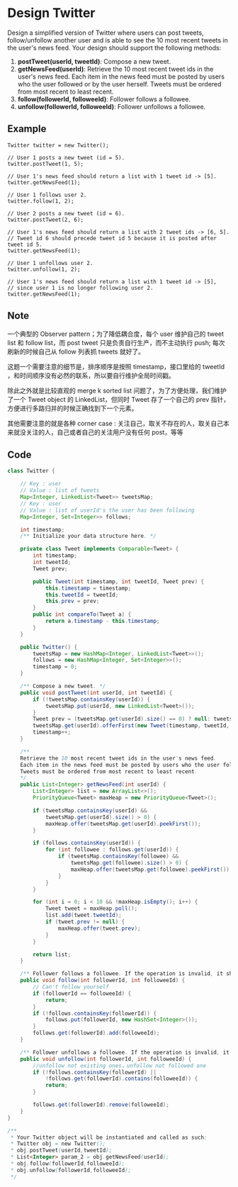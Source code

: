 # Design Twitter

Design a simplified version of Twitter where users can post tweets, follow/unfollow another user and is able to see the 10 most recent tweets in the user's news feed. Your design should support the following methods:

1. **postTweet(userId, tweetId)**: Compose a new tweet.
2. **getNewsFeed(userId)**: Retrieve the 10 most recent tweet ids in the user's news feed. Each item in the news feed must be posted by users who the user followed or by the user herself. Tweets must be ordered from most recent to least recent.
3. **follow(followerId, followeeId)**: Follower follows a followee.
4. **unfollow(followerId, followeeId)**: Follower unfollows a followee.

## **Example**

```
Twitter twitter = new Twitter();

// User 1 posts a new tweet (id = 5).
twitter.postTweet(1, 5);

// User 1's news feed should return a list with 1 tweet id -> [5].
twitter.getNewsFeed(1);

// User 1 follows user 2.
twitter.follow(1, 2);

// User 2 posts a new tweet (id = 6).
twitter.postTweet(2, 6);

// User 1's news feed should return a list with 2 tweet ids -> [6, 5].
// Tweet id 6 should precede tweet id 5 because it is posted after tweet id 5.
twitter.getNewsFeed(1);

// User 1 unfollows user 2.
twitter.unfollow(1, 2);

// User 1's news feed should return a list with 1 tweet id -> [5],
// since user 1 is no longer following user 2.
twitter.getNewsFeed(1);
```

## Note

一个典型的 Observer pattern；为了降低耦合度，每个 user 维护自己的 tweet list 和 follow list，而 post tweet 只是负责自行生产，而不主动执行 push; 每次刷新的时候自己从 follow 列表抓 tweets 就好了。

这题一个需要注意的细节是，排序顺序是按照 timestamp，接口里给的 tweetId ，和时间顺序没有必然的联系，所以要自行维护全局时间戳。

除此之外就是比较直观的 merge k sorted list 问题了，为了方便处理，我们维护了一个 Tweet object 的 LinkedList，但同时 Tweet 存了一个自己的 prev 指针，方便进行多路归并的时候正确找到下一个元素。

其他需要注意的就是各种 corner case : 关注自己，取关不存在的人，取关自己本来就没关注的人，自己或者自己的关注用户没有任何 post，等等

## Code

```java
class Twitter {

    // Key : user
    // Value : list of tweets
    Map<Integer, LinkedList<Tweet>> tweetsMap;
    // Key : user
    // Value : list of userId's the user has been following
    Map<Integer, Set<Integer>> follows;

    int timestamp;
    /** Initialize your data structure here. */

    private class Tweet implements Comparable<Tweet> {
        int timestamp;
        int tweetId;
        Tweet prev;

        public Tweet(int timestamp, int tweetId, Tweet prev) {
            this.timestamp = timestamp;
            this.tweetId = tweetId;
            this.prev = prev;
        }
        public int compareTo(Tweet a) {
            return a.timestamp - this.timestamp;
        }
    }

    public Twitter() {
        tweetsMap = new HashMap<Integer, LinkedList<Tweet>>();
        follows = new HashMap<Integer, Set<Integer>>();
        timestamp = 0;
    }

    /** Compose a new tweet. */
    public void postTweet(int userId, int tweetId) {
        if (!tweetsMap.containsKey(userId)) {
            tweetsMap.put(userId, new LinkedList<Tweet>());
        }
        Tweet prev = (tweetsMap.get(userId).size() == 0) ? null: tweetsMap.get(userId).peekFirst();
        tweetsMap.get(userId).offerFirst(new Tweet(timestamp, tweetId, prev));
        timestamp++;
    }

    /** 
    Retrieve the 10 most recent tweet ids in the user's news feed. 
    Each item in the news feed must be posted by users who the user followed or by the user herself. 
    Tweets must be ordered from most recent to least recent. 
    */
    public List<Integer> getNewsFeed(int userId) {
        List<Integer> list = new ArrayList<>();
        PriorityQueue<Tweet> maxHeap = new PriorityQueue<Tweet>();

        if (tweetsMap.containsKey(userId) && 
            tweetsMap.get(userId).size() > 0) {
            maxHeap.offer(tweetsMap.get(userId).peekFirst());
        }

        if (follows.containsKey(userId)) {
            for (int followee : follows.get(userId)) {
                if (tweetsMap.containsKey(followee) && 
                    tweetsMap.get(followee).size() > 0) {
                    maxHeap.offer(tweetsMap.get(followee).peekFirst());
                }
            }
        }

        for (int i = 0; i < 10 && !maxHeap.isEmpty(); i++) {
            Tweet tweet = maxHeap.poll();
            list.add(tweet.tweetId);
            if (tweet.prev != null) {
                maxHeap.offer(tweet.prev);
            }
        }

        return list;
    }

    /** Follower follows a followee. If the operation is invalid, it should be a no-op. */
    public void follow(int followerId, int followeeId) {
        // Can't follow yourself
        if (followerId == followeeId) {
            return;
        }
        if (!follows.containsKey(followerId)) {
            follows.put(followerId, new HashSet<Integer>());
        }
        follows.get(followerId).add(followeeId);
    }

    /** Follower unfollows a followee. If the operation is invalid, it should be a no-op. */
    public void unfollow(int followerId, int followeeId) {
        //unfollow not existing ones，unfollow not followed one
        if (!follows.containsKey(followerId) || 
            !follows.get(followerId).contains(followeeId)) {
            return;
        }

        follows.get(followerId).remove(followeeId);
    }
}

/**
 * Your Twitter object will be instantiated and called as such:
 * Twitter obj = new Twitter();
 * obj.postTweet(userId,tweetId);
 * List<Integer> param_2 = obj.getNewsFeed(userId);
 * obj.follow(followerId,followeeId);
 * obj.unfollow(followerId,followeeId);
 */
```
